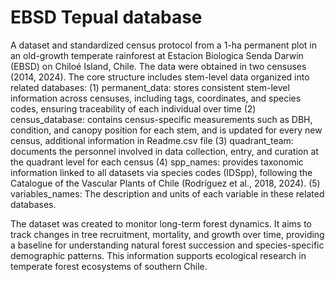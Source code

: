 # EBSD Tepual database

A dataset and standardized census protocol from a 1-ha permanent plot in an old-growth temperate rainforest  at Estacion Biologica Senda Darwin (EBSD) on Chiloé Island, Chile. The data were obtained in two censuses (2014, 2024). The core structure includes stem-level data organized into related databases: 
(1) permanent_data: stores consistent stem-level information across censuses, including tags, coordinates, and species codes, ensuring traceability of each individual over time
(2) census_database: contains census-specific measurements such as DBH, condition, and canopy position for each stem, and is updated for every new census, additional information in Readme.csv file
(3) quadrant_team: documents the personnel involved in data collection, entry, and curation at the quadrant level for each census
(4) spp_names: provides taxonomic information linked to all datasets via species codes (IDSpp), following the Catalogue of the Vascular Plants of Chile (Rodríguez et al., 2018, 2024).
(5) variables_names: The description and units of each variable in these related databases.

The dataset was created to monitor long-term forest dynamics. It aims to track changes in tree recruitment, mortality, and growth over time, providing a baseline for understanding natural forest succession and species-specific demographic patterns. This information supports ecological research in temperate forest ecosystems of southern Chile.

